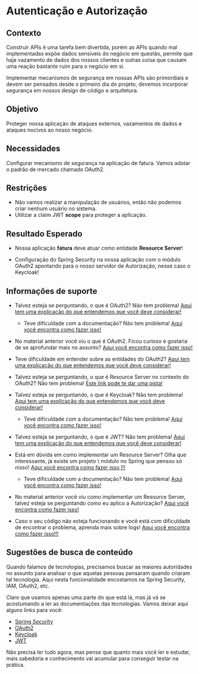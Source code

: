 # Autenticação e Autorização

## Contexto

Construir APIs é uma tarefa bem divertida, porém as APIs quando mal implementadas expõe dados sensíveis
do negócio em questão, permite que haja vazamento de dados dos nossos clientes e outras coisa que causam uma
reação bastante ruim para o negócio em si.

Implementar mecanismos de segurança em nossas APIs são primordiais e devem ser pensados desde o primeiro dia do
projeto, devemos incorporar segurança em nossos design de código e arquitetura.

## Objetivo

Proteger nossa aplicação de ataques externos, vazamentos de dados e ataques nocivos ao nosso negócio.

## Necessidades

Configurar mecanismo de segurança na aplicação de fatura. Vamos adotar o padrão de mercado chamado OAuth2.

## Restrições

* Não vamos realizar a manipulação de usuários, então não podemos criar nenhum usuário no sistema.
* Utilizar a claim JWT **scope** para proteger a aplicação.

## Resultado Esperado

* Nossa aplicação **fatura** deve atuar como entidade **Resource Server**!

* Configuração do Spring Security na nossa aplicação com o módulo OAuth2 apontando para o nosso servidor de Autorização, 
nesse caso o Keycloak!

## Informações de suporte

* Talvez esteja se perguntando, o que é OAuth2? Não tem problema! [Aqui tem uma explicação do que entendemos que você deve considerar!](https://medium.com/google-cloud/understanding-oauth2-and-building-a-basic-authorization-server-of-your-own-a-beginners-guide-cf7451a16f66)

    * Teve dificuldade com a documentação? Não tem problema! [Aqui você encontra como fazer isso!](../informacao_suporte/oauth2.md)
    
* No material anterior você viu o que é OAuth2. Ficou curioso e gostaria de se aprofundar mais no assunto? [Aqui você encontra como fazer isso!](https://www.oauth.com/)

* Teve dificuldade em entender sobre as entidades do OAuth2? [Aqui tem uma explicação do que entendemos que você deve considerar!](https://www.digitalocean.com/community/tutorials/uma-introducao-ao-oauth-2-pt)

* Talvez esteja se perguntando, o que é Resource Server no contexto do OAuth2? Não tem problema! [Este link pode te dar uma pista!](https://www.oauth.com/oauth2-servers/the-resource-server/) 

* Talvez esteja se perguntando, o que é Keycloak? Não tem problema! [Aqui tem uma explicação do que entendemos que você deve considerar!](https://www.keycloak.org/)

    * Teve dificuldade com a documentação? Não tem problema! [Aqui você encontra como fazer isso!](../informacao_suporte/keycloak.md)
    
* Talvez esteja se perguntando, o que é JWT? Não tem problema! [Aqui tem uma explicação do que entendemos que você deve considerar!](https://jwt.io/introduction/)

* Está em dúvida em como implementar um Resource Server? Olha que interessante, já existe um projeto \ módulo no Spring 
que pensou só nisso! [Aqui você encontra como fazer isso !!!](https://docs.spring.io/spring-security/site/docs/current/reference/html5/#oauth2resourceserver)

    * Teve dificuldade com a documentação? Não tem problema! [Aqui você encontra como fazer isso!](../informacao_suporte/oauth-spring-security.md)
    
* No material anterior você viu como implementar um Resource Server, talvez esteja se perguntando como eu aplico a Autorização? [Aqui você encontra como fazer isso!](../informacao_suporte/oauth-spring-security-auth.md)
    
* Caso o seu código não esteja funcionando e você está com dificuldade de encontrar o problema, aprenda mais sobre logs! [Aqui você encontra como fazer isso!!!](../informacao_suporte/spring-logging.md)

## Sugestões de busca de conteúdo

Quando falamos de tecnologias, precisamos buscar as maiores autoridades no assunto para analisar o que aquelas pessoas 
pensaram quando criaram tal tecnologia. Aqui nesta funcionalidade encostamos na Spring Security, IAM, OAuth2, etc. 

Claro que usamos apenas uma parte do que está lá, mas já vá se acostumando a ler as documentações das tecnologias. 
Vamos deixar aqui alguns links para você:

* [Spring Security](https://docs.spring.io/spring/docs/current/spring-framework-reference/web.html)
* [OAuth2](https://oauth.net/2/)
* [Keycloak](https://www.keycloak.org/)
* [JWT](https://jwt.io/)

Não precisa ler tudo agora, mas pense que quanto mais você ler e estudar, mais sabedoria e conhecimento vai acumular para conseguir testar na prática.